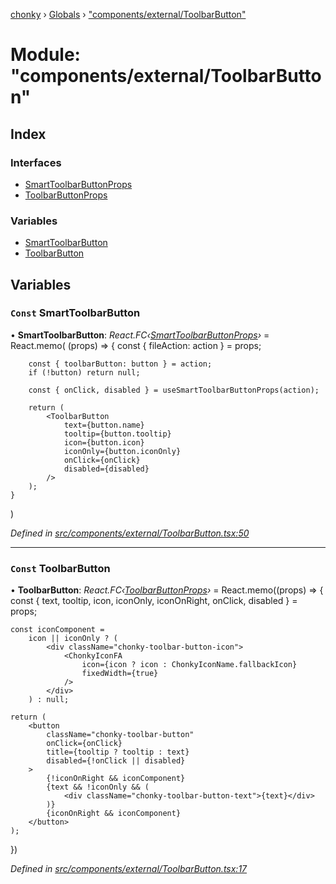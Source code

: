 [chonky](../README.md) › [Globals](../globals.md) › ["components/external/ToolbarButton"](_components_external_toolbarbutton_.md)

# Module: "components/external/ToolbarButton"

## Index

### Interfaces

* [SmartToolbarButtonProps](../interfaces/_components_external_toolbarbutton_.smarttoolbarbuttonprops.md)
* [ToolbarButtonProps](../interfaces/_components_external_toolbarbutton_.toolbarbuttonprops.md)

### Variables

* [SmartToolbarButton](_components_external_toolbarbutton_.md#const-smarttoolbarbutton)
* [ToolbarButton](_components_external_toolbarbutton_.md#const-toolbarbutton)

## Variables

### `Const` SmartToolbarButton

• **SmartToolbarButton**: *React.FC‹[SmartToolbarButtonProps](../interfaces/_components_external_toolbarbutton_.smarttoolbarbuttonprops.md)›* = React.memo(
    (props) => {
        const { fileAction: action } = props;

        const { toolbarButton: button } = action;
        if (!button) return null;

        const { onClick, disabled } = useSmartToolbarButtonProps(action);

        return (
            <ToolbarButton
                text={button.name}
                tooltip={button.tooltip}
                icon={button.icon}
                iconOnly={button.iconOnly}
                onClick={onClick}
                disabled={disabled}
            />
        );
    }
)

*Defined in [src/components/external/ToolbarButton.tsx:50](https://github.com/TimboKZ/Chonky/blob/ca45eac/src/components/external/ToolbarButton.tsx#L50)*

___

### `Const` ToolbarButton

• **ToolbarButton**: *React.FC‹[ToolbarButtonProps](../interfaces/_components_external_toolbarbutton_.toolbarbuttonprops.md)›* = React.memo((props) => {
    const { text, tooltip, icon, iconOnly, iconOnRight, onClick, disabled } = props;

    const iconComponent =
        icon || iconOnly ? (
            <div className="chonky-toolbar-button-icon">
                <ChonkyIconFA
                    icon={icon ? icon : ChonkyIconName.fallbackIcon}
                    fixedWidth={true}
                />
            </div>
        ) : null;

    return (
        <button
            className="chonky-toolbar-button"
            onClick={onClick}
            title={tooltip ? tooltip : text}
            disabled={!onClick || disabled}
        >
            {!iconOnRight && iconComponent}
            {text && !iconOnly && (
                <div className="chonky-toolbar-button-text">{text}</div>
            )}
            {iconOnRight && iconComponent}
        </button>
    );
})

*Defined in [src/components/external/ToolbarButton.tsx:17](https://github.com/TimboKZ/Chonky/blob/ca45eac/src/components/external/ToolbarButton.tsx#L17)*
